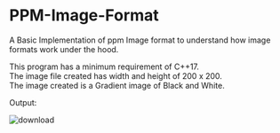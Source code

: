 # PPM-Image-Format
A Basic Implementation of ppm Image format to understand how image formats work under the hood.<br/>

This program has a minimum requirement of C++17.<br/>
The image file created has width and height of 200 x 200.<br/>
The image created is a Gradient image of Black and White.<br/>

Output:


![download](https://github.com/user-attachments/assets/4e3874c0-a3de-4388-adeb-e8285a8d7545)
